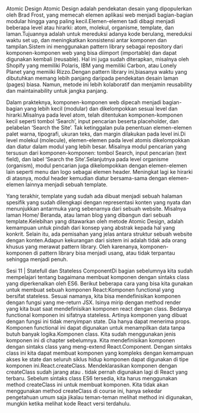 Atomic Design
Atomic Design adalah pendekatan desain yang dipopulerkan oleh Brad Frost, yang memecah elemen aplikasi web menjadi bagian-bagian modular hingga yang paling kecil.Elemen-elemen tadi dibagi menjadi beberapa level atau hirarki: atom, molekul, organisme, template, dan laman.Tujuannya adalah untuk mereduksi adanya kode berulang, mereduksi waktu set up, dan meningkatkan konsistensi antar komponen dan tampilan.Sistem ini menggunakan pattern library sebagai repository dari komponen-komponen web yang bisa diimport (importable) dan dapat digunakan kembali (reusable). Hal ini juga sudah diterapkan, misalnya oleh Shopify yang memiliki Polaris, IBM yang memiliki Carbon, atau Lonely Planet yang memiiki Rizzo.Dengan pattern library ini,biasanya waktu yang dibutuhkan memang lebih panjang daripada pendekatan desain laman (pages) biasa. Namun, metode ini lebih kolaboratif dan menjamin reusability dan maintainability untuk jangka panjang.

Dalam prakteknya, komponen-komponen web dipecah menjadi bagian-bagian yang lebih kecil (modular) dan dikelompokkan sesuai level dan hirarki.Misalnya pada level atom, telah ditentukan komponen-komponen kecil seperti tombol ‘Search’, input pencarian beserta placeholder, dan pelabelan ‘Search the Site’. Tak ketinggalan pula penentuan elemen-elemen palet warna, tipografi, ukuran teks, dan margin dilakukan pada level ini.Di level molekul (molecule), elemen-elemen pada level atomis dikelompokkan dan diatur dalam modul yang lebih besar. Misalnya modul pencarian yang tersusun dari komponen-komponen: tombol Search, input pencarian (text field), dan label ‘Search the Site’.Selanjutnya pada level organisme (organism), modul pencarian juga dikelompokkan dengan elemen-elemen lain seperti menu dan logo sebagai elemen header. Meningkat lagi ke hirarki di atasnya, modul header kemudian diatur bersama-sama dengan elemen-elemen lainnya menjadi sebuah template.

Yang terakhir, template yang sudah ada dibuat menjadi sebuah halaman spesifik yang sudah dilengkapi dengan representasi konten yang nyata dan menunjukkan antarmuka yang sebenarnya dari sebuah website. Misalnya laman Home/ Beranda, atau laman blog yang dibangun dari sebuah template.Kelebihan yang ditawarkan oleh metode Atomic Design, adalah kemampuan untuk pindah dari konsep yang abstrak kepada hal yang konkrit. Selain itu, ada pemisahan yang jelas antara struktur sebuah website dengan konten.Adapun kekurangan dari sistem ini adalah tidak ada orang khusus yang merawat pattern library. Oleh karenanya, komponen-komponen di pattern library bisa menjadi usang, atau tidak terpantau sehingga menjadi penuh.

Sesi 11 | Statefull dan Stateless ComponentDi bagian sebelumnya kita sudah mempelajari tentang bagaimana membuat komponen dengan sintaks class yang diperkenalkan oleh ES6. Berikut beberapa cara yang bisa kita gunakan untuk membuat sebuah komponen React:Komponen functional yang bersifat stateless. Sesuai namanya, kita bisa mendefinisikan komponen dengan fungsi yang me-return JSX. Isinya mirip dengan method render yang kita buat saat mendefinisikan komponen react dengan class. Bedanya functional komponen ini sifatnya stateless. Artinya komponen yang dibuat dengan fungsi ini tidak menyimpan state. Dia hanya dapat menerima props. Komponen functional ini dapat digunakan untuk menampilkan data tanpa butuh banyak logika.Komponen class. Kita sudah menggunakan jenis komponen ini di chapter sebelumnya. Kita mendefinisikan komponen dengan sintaks class yang meng-extend React.Component. Dengan sintaks class ini kita dapat membuat komponen yang kompleks dengan kemampuan akses ke state dan seluruh siklus hidup komponen dapat digunakan di tipe komponen ini.React.createClass. Mendeklarasikan komponen dengan createClass sudah jarang atau . tidak pernah digunakan lagi di React yang terbaru. Sebelum sintaks class ES6 tersedia, kita harus menggunakan method createClass ini untuk membuat komponen. Kita tidak akan menggunakan method createClass di course ini, hanya sekedar pengetahuan umum saja jikalau teman-teman melihat method ini digunakan, mungkin ketika melihat kode React versi terdahulu.
